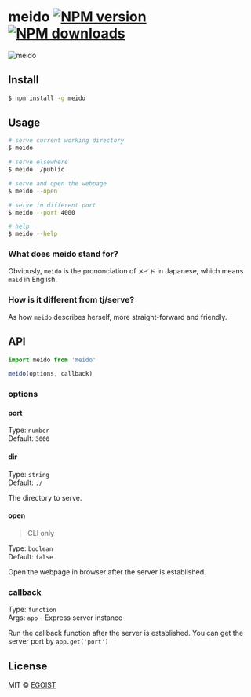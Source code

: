 # meido [![NPM version](https://img.shields.io/npm/v/meido.svg)](https://npmjs.com/package/meido) [![NPM downloads](https://img.shields.io/npm/dm/meido.svg)](https://npmjs.com/package/meido)

![meido](https://ooo.0o0.ooo/2016/06/30/577535e09ed7f.png)

## Install

```bash
$ npm install -g meido
```

## Usage

```bash
# serve current working directory
$ meido

# serve elsewhere
$ meido ./public

# serve and open the webpage
$ meido --open

# serve in different port
$ meido --port 4000

# help
$ meido --help
```

### What does meido stand for?

Obviously, `meido` is the prononciation of `メイド` in Japanese, which means `maid` in English.

### How is it different from tj/serve?

As how `meido` describes herself, more straight-forward and friendly.

## API

```js
import meido from 'meido'

meido(options, callback)
```

### options

#### port

Type: `number`<br>
Default: `3000`

#### dir

Type: `string`<br>
Default: `./`

The directory to serve.

#### open

> CLI only

Type: `boolean`<br>
Default: `false`

Open the webpage in browser after the server is established.

### callback

Type: `function`<br>
Args: `app` - Express server instance

Run the callback function after the server is established. You can get the server port by `app.get('port')`

## License

MIT © [EGOIST](https://github.com/egoist)
